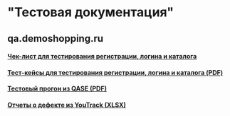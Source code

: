 # "Тестовая документация"
## qa.demoshopping.ru
#### [Чек-лист для тестирования регистрации, логина и каталога](https://docs.google.com/spreadsheets/d/1zwhsdN667Qrc3eg_2llk7Wu7GYBM7IAjVa9FMN-EVSE/edit?usp=sharing)
#### [Тест-кейсы для тестирования регистрации, логина и каталога (PDF)](https://github.com/StanTokarev/docs/blob/main/Stan%20Tokarev%20-%20Test%20Cases%20for%20registration%2C%20logIn%2C%20product%20catalog.pdf) 
#### [Тестовый прогон из QASE (PDF)](https://github.com/StanTokarev/docs/blob/main/Stan%20Tokarev%20-%20Test%20Runs%20from%20QASE.pdf)
#### [Отчеты о дефекте из YouTrack (XLSX)](https://github.com/StanTokarev/docs/blob/main/Stan%20Tokarev%20-%20Bug%20Reports%20from%20YouTrack2.xlsx)
